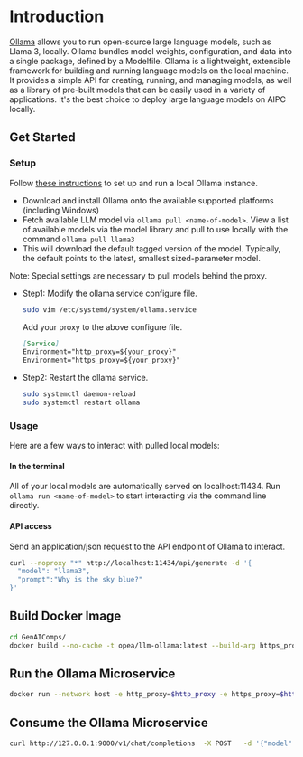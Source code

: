 # Introduction

[Ollama](https://github.com/ollama/ollama) allows you to run open-source large language models, such as Llama 3, locally. Ollama bundles model weights, configuration, and data into a single package, defined by a Modelfile. Ollama is a lightweight, extensible framework for building and running language models on the local machine. It provides a simple API for creating, running, and managing models, as well as a library of pre-built models that can be easily used in a variety of applications. It's the best choice to deploy large language models on AIPC locally.

## Get Started

### Setup

Follow [these instructions](https://github.com/ollama/ollama) to set up and run a local Ollama instance.

- Download and install Ollama onto the available supported platforms (including Windows)
- Fetch available LLM model via `ollama pull <name-of-model>`. View a list of available models via the model library and pull to use locally with the command `ollama pull llama3`
- This will download the default tagged version of the model. Typically, the default points to the latest, smallest sized-parameter model.

Note:
Special settings are necessary to pull models behind the proxy.

- Step1: Modify the ollama service configure file.

  ```bash
  sudo vim /etc/systemd/system/ollama.service
  ```

  Add your proxy to the above configure file.

  ```markdown
  [Service]
  Environment="http_proxy=${your_proxy}"
  Environment="https_proxy=${your_proxy}"
  ```

- Step2: Restart the ollama service.
  ```bash
  sudo systemctl daemon-reload
  sudo systemctl restart ollama
  ```

### Usage

Here are a few ways to interact with pulled local models:

#### In the terminal

All of your local models are automatically served on localhost:11434. Run `ollama run <name-of-model>` to start interacting via the command line directly.

#### API access

Send an application/json request to the API endpoint of Ollama to interact.

```bash
curl --noproxy "*" http://localhost:11434/api/generate -d '{
  "model": "llama3",
  "prompt":"Why is the sky blue?"
}'
```

## Build Docker Image

```bash
cd GenAIComps/
docker build --no-cache -t opea/llm-ollama:latest --build-arg https_proxy=$https_proxy --build-arg http_proxy=$http_proxy -f comps/llms/text-generation/ollama/langchain/Dockerfile .
```

## Run the Ollama Microservice

```bash
docker run --network host -e http_proxy=$http_proxy -e https_proxy=$https_proxy opea/llm-ollama:latest
```

## Consume the Ollama Microservice

```bash
curl http://127.0.0.1:9000/v1/chat/completions  -X POST   -d '{"model": "llama3", "query":"What is Deep Learning?","max_new_tokens":32,"top_k":10,"top_p":0.95,"typical_p":0.95,"temperature":0.01,"repetition_penalty":1.03,"streaming":true}'   -H 'Content-Type: application/json'
```
